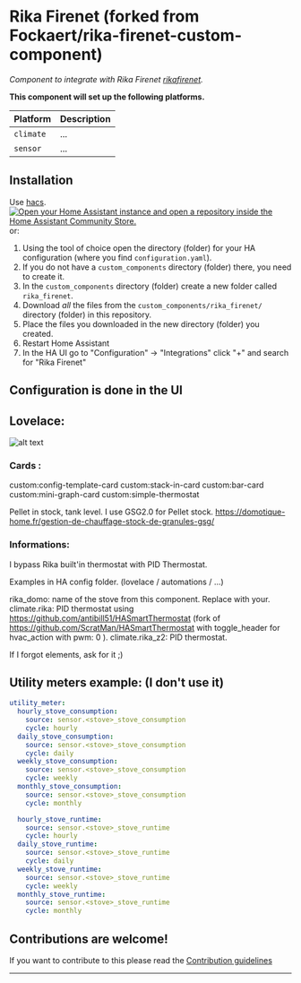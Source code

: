 # Rika Firenet (forked from Fockaert/rika-firenet-custom-component)

_Component to integrate with Rika Firenet [rikafirenet]._

**This component will set up the following platforms.**

Platform | Description
-- | --
`climate` | ...
`sensor` | ...

## Installation

Use [hacs](https://hacs.xyz/).
[![Open your Home Assistant instance and open a repository inside the Home Assistant Community Store.](https://my.home-assistant.io/badges/hacs_repository.svg)](https://my.home-assistant.io/redirect/hacs_repository/?owner=antibill51&repository=rika-firenet-custom-component)
or:

1. Using the tool of choice open the directory (folder) for your HA configuration (where you find `configuration.yaml`).
2. If you do not have a `custom_components` directory (folder) there, you need to create it.
3. In the `custom_components` directory (folder) create a new folder called `rika_firenet`.
4. Download _all_ the files from the `custom_components/rika_firenet/` directory (folder) in this repository.
5. Place the files you downloaded in the new directory (folder) you created.
6. Restart Home Assistant
7. In the HA UI go to "Configuration" -> "Integrations" click "+" and search for "Rika Firenet"

## Configuration is done in the UI

## Lovelace: 

![alt text](https://raw.githubusercontent.com/antibill51/rika-firenet-custom-component/main/Screenshot/capture.png)

### Cards :

custom:config-template-card
custom:stack-in-card
custom:bar-card
custom:mini-graph-card
custom:simple-thermostat

Pellet in stock, tank level.
I use GSG2.0 for Pellet stock. https://domotique-home.fr/gestion-de-chauffage-stock-de-granules-gsg/

### Informations: 

I bypass Rika built'in thermostat with PID Thermostat.

Examples in HA config folder. (lovelace / automations / ...)

rika_domo: name of the stove from this component. Replace with your.
climate.rika: PID thermostat using https://github.com/antibill51/HASmartThermostat (fork of https://github.com/ScratMan/HASmartThermostat with toggle_header for hvac_action with pwm: 0 ).
climate.rika_z2: PID thermostat.

If I forgot elements, ask for it ;)


## Utility meters example: (I don't use it)
```yaml
utility_meter:
  hourly_stove_consumption:
    source: sensor.<stove>_stove_consumption
    cycle: hourly
  daily_stove_consumption:
    source: sensor.<stove>_stove_consumption
    cycle: daily
  weekly_stove_consumption:
    source: sensor.<stove>_stove_consumption
    cycle: weekly
  monthly_stove_consumption:
    source: sensor.<stove>_stove_consumption
    cycle: monthly

  hourly_stove_runtime:
    source: sensor.<stove>_stove_runtime
    cycle: hourly
  daily_stove_runtime:
    source: sensor.<stove>_stove_runtime
    cycle: daily
  weekly_stove_runtime:
    source: sensor.<stove>_stove_runtime
    cycle: weekly
  monthly_stove_runtime:
    source: sensor.<stove>_stove_runtime
    cycle: monthly
```

## Contributions are welcome!

If you want to contribute to this please read the [Contribution guidelines](CONTRIBUTING.md)

***

[rikafirenet]: https://github.com/antibill51/rika-firenet-custom-component
[forum]: https://community.home-assistant.io/
[releases]: https://github.com/antibill51/rika-firenet-custom-component/releases
